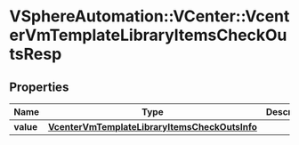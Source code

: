 # VSphereAutomation::VCenter::VcenterVmTemplateLibraryItemsCheckOutsResp

## Properties
Name | Type | Description | Notes
------------ | ------------- | ------------- | -------------
**value** | [**VcenterVmTemplateLibraryItemsCheckOutsInfo**](VcenterVmTemplateLibraryItemsCheckOutsInfo.md) |  | 


